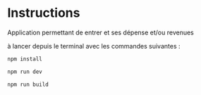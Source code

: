 # Instructions
Application permettant de entrer et ses dépense et/ou revenues 

à lancer depuis le terminal avec les commandes suivantes :

```sh
npm install
```

```sh
npm run dev
```

```sh
npm run build
```
